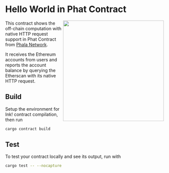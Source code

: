 # Hello World in Phat Contract

<img align="right" width="320" src="res/Phat%20Contract_Standard%20Logo_wht_02.svg">

This contract shows the off-chain computation with native HTTP request support in Phat Contract from [Phala Network](https://phala.network/).

It receives the Ethereum accounts from users and reports the account balance by querying the Etherscan with its native HTTP request.

## Build

Setup the environment for Ink! contract compilation, then run

```bash
cargo contract build
```

## Test

To test your contract locally and see its output, run with

```bash
cargo test -- --nocapture
```
